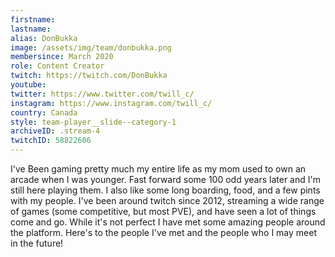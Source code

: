 ```yaml
---
firstname: 
lastname: 
alias: DonBukka
image: /assets/img/team/donbukka.png
membersince: March 2020
role: Content Creator
twitch: https://twitch.com/DonBukka
youtube:
twitter: https://www.twitter.com/twill_c/
instagram: https://www.instagram.com/twill_c/
country: Canada
style: team-player__slide--category-1
archiveID: .stream-4
twitchID: 58822606 
---
```

I've Been gaming pretty much my entire life as my mom used to own an arcade when I was younger. Fast forward some 100 odd years later and I'm still here playing them. I also like some long boarding, food, and a few pints with my people. I've been around twitch since 2012, streaming a wide range of games (some competitive, but most PVE), and have seen a lot of things come and go. While it's not perfect I have met some amazing people around the platform. Here's to the people I've met and the people who I may meet in the future! 